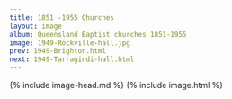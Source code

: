 ```yaml
---
title: 1851 -1955 Churches
layout: image
album: Queensland Baptist churches 1851-1955
image: 1949-Rockville-hall.jpg
prev: 1949-Brighton.html
next: 1949-Tarragindi-hall.html
---
```

 {% include image-head.md %}
{% include image.html %}